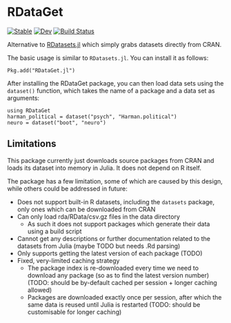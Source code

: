 # RDataGet

[![Stable](https://img.shields.io/badge/docs-stable-blue.svg)](https://frankier.github.io/RDataGet.jl/stable/)
[![Dev](https://img.shields.io/badge/docs-dev-blue.svg)](https://frankier.github.io/RDataGet.jl/dev/)
[![Build Status](https://github.com/frankier/RDataGet.jl/actions/workflows/CI.yml/badge.svg?branch=main)](https://github.com/frankier/RDataGet.jl/actions/workflows/CI.yml?query=branch%3Amain)

Alternative to [RDatasets.jl](https://github.com/JuliaStats/RDatasets.jl/)
which simply grabs datasets directly from CRAN.

The basic usage is similar to `RDatasets.jl`. You can install it as follows:

    Pkg.add("RDataGet.jl")

After installing the RDataGet package, you can then load data sets using the
`dataset()` function, which takes the name of a package and a data set as
arguments:

    using RDataGet
    harman_political = dataset("psych", "Harman.political")
    neuro = dataset("boot", "neuro")

## Limitations

This package currently just downloads source packages from CRAN and loads its
dataset into memory in Julia. It does not depend on R itself.

The package has a few limitation, some of which are caused by this design, while
others could be addressed in future:

 * Does not support built-in R datasets, including the `datasets` package, only
   ones which can be downloaded from CRAN
 * Can only load rda/RData/csv.gz files in the data directory
   * As such it does not support packages which generate their data using a
     build script
 * Cannot get any descriptions or further documentation related to the datasets
   from Julia (maybe TODO but needs .Rd parsing)
 * Only supports getting the latest version of each package (TODO)
 * Fixed, very-limited caching strategy
   * The package index is re-downloaded every time we need to download any
     package (so as to find the latest version number) (TODO: should be by-default
     cached per session + longer caching allowed)
   * Packages are downloaded exactly once per session, after which the same data
     is reused until Julia is restarted (TODO: should be
     customisable for longer caching)